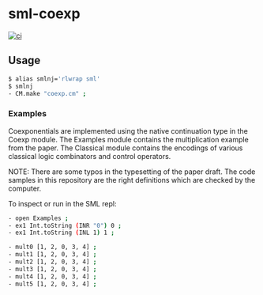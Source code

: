 # sml-coexp

[![ci](https://github.com/vikraman/sml-coexp/actions/workflows/ci.yml/badge.svg)](https://github.com/vikraman/sml-coexp)

## Usage

```sh
$ alias smlnj='rlwrap sml'
$ smlnj
- CM.make "coexp.cm" ;
```

### Examples

Coexponentials are implemented using the native continuation type in the Coexp module.
The Examples module contains the multiplication example from the paper.
The Classical module contains the encodings of various classical logic combinators and control operators.

NOTE: There are some typos in the typesetting of the paper draft.
The code samples in this repository are the right definitions which are checked by the computer.

To inspect or run in the SML repl:

``` sh
- open Examples ;
- ex1 Int.toString (INR "0") 0 ;
- ex1 Int.toString (INL 1) 1 ;
```

``` sh
- mult0 [1, 2, 0, 3, 4] ;
- mult1 [1, 2, 0, 3, 4] ;
- mult2 [1, 2, 0, 3, 4] ;
- mult3 [1, 2, 0, 3, 4] ;
- mult4 [1, 2, 0, 3, 4] ;
- mult5 [1, 2, 0, 3, 4] ;
```
